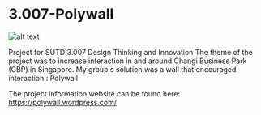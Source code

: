 # 3.007-Polywall

![alt text](https://i.imgur.com/7gGijgn.jpg)

Project for SUTD 3.007 Design Thinking and Innovation
The theme of the project was to increase interaction in and around Changi Business Park (CBP) in Singapore.
My group's solution was a wall that encouraged interaction : Polywall

The project information website can be found here: https://polywall.wordpress.com/
